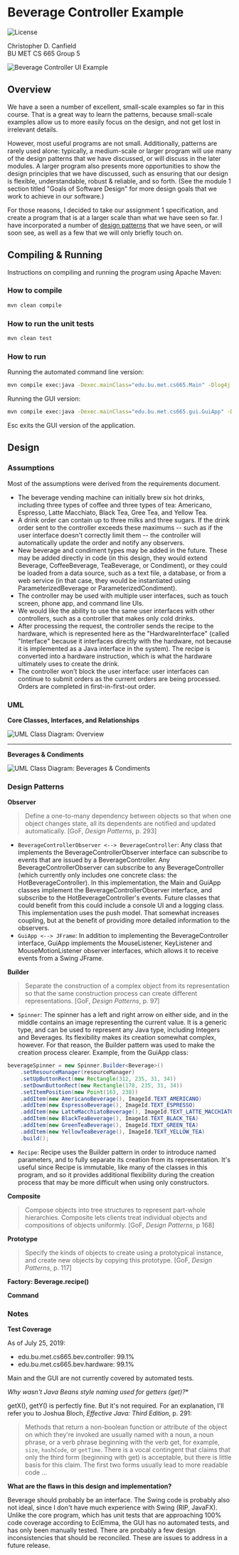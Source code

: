 # Beverage Controller Example

![License](https://img.shields.io/badge/License-Apache%202.0-blue.svg)  
  
Christopher D. Canfield  
BU MET CS 665 Group 5

![Beverage Controller UI Example](doc/images/gui-execution-example.png "Beverage Controller GUI")

## Overview

We have a seen a number of excellent, small-scale examples so far in this course. That is a great way to learn the patterns, because small-scale examples allow us to more easily focus on the design, and not get lost in irrelevant details.

However, most useful programs are not small. Additionally, patterns are rarely used alone: typically, a medium-scale or larger program will use many of the design patterns that we have discussed, or will discuss in the later modules. A larger program also presents more opportunities to show the design principles that we have discussed, such as ensuring that our design is flexible, understandable, robust & reliable, and so forth. (See the module 1 section titled "Goals of Software Design" for more design goals that we work to achieve in our software.)

For those reasons, I decided to take our assignment 1 specification, and create a program that is at a larger scale than what we have seen so far. I have incorporated a number of [design patterns](#Design-Patterns) that we have seen, or will soon see, as well as a few that we will only briefly touch on. 
 

## Compiling & Running

Instructions on compiling and running the program using Apache Maven: 

### How to compile

```bash
mvn clean compile
```

### How to run the unit tests

```bash
mvn clean test
```

### How to run

Running the automated command line version:

```bash
mvn compile exec:java -Dexec.mainClass="edu.bu.met.cs665.Main" -Dlog4j.configuration="file:log4j.properties"
```

Running the GUI version:

```bash
mvn compile exec:java -Dexec.mainClass="edu.bu.met.cs665.gui.GuiApp" -Dlog4j.configuration="file:log4j.properties"
```

Esc exits the GUI version of the application.


## Design

### Assumptions

Most of the assumptions were derived from the requirements document.  

* The beverage vending machine can initially brew six hot drinks, including three types of coffee and three types of tea: Americano, Espresso, Latte Macchiato, Black Tea, Gree Tea, and Yellow Tea.
* A drink order can contain up to three milks and three sugars. If the drink order sent to the controller exceeds these maximums -- such as if the user interface doesn't correctly limit them -- the controller will automatically update the order and notify any observers.
* New beverage and condiment types may be added in the future. These may be added directly in code (in this design, they would extend Beverage, CoffeeBeverage, TeaBeverage, or Condiment), or they could be loaded from a data source, such as a text file, a database, or from a web service (in that case, they would be instantiated using ParameterizedBeverage or ParameterizedCondiment).
* The controller may be used with multiple user interfaces, such as touch screen, phone app, and command line UIs.
* We would like the ability to use the same user interfaces with other controllers, such as a controller that makes only cold drinks.
* After processing the request, the controller sends the recipe to the hardware, which is represented here as the "HardwareInterface" (called "Interface" because it interfaces directly with the hardware, not because it is implemented as a Java interface in the system). The recipe is converted into a hardware instruction, which is what the hardware ultimately uses to create the drink.
* The controller won't block the user interface: user interfaces can continue to submit orders as the current orders are being processed. Orders are completed in first-in-first-out order.


### UML

**Core Classes, Interfaces, and Relationships**

![UML Class Diagram: Overview](doc/images/class-diagram-overview.png "UML Class Diagram: Overview")

___
**Beverages & Condiments**

![UML Class Diagram: Beverages & Condiments](doc/images/class-diagram-beverages-condiments.png "UML Class Diagram: Beverages & Condiments") 

### Design Patterns

**Observer**
> Define a one-to-many dependency between objects so that when one object changes state, all its dependents are notified and updated automatically. [GoF, *Design Patterns*, p. 293]

* `BeverageControllerObserver <--> BeverageController`: Any class that implements the BeverageControllerObserver interface can subscribe to events that are issued by a BeverageController. Any BeverageControllerObserver can subscribe to any BeverageController (which currently only includes one concrete class: the HotBeverageController). In this implementation, the Main and GuiApp classes implement the BeverageControllerObserver interface, and subscribe to the HotBeverageController's events. Future classes that could benefit from this could include a console UI and a logging class.  
This implementation uses the push model. That somewhat increases coupling, but at the benefit of providing more detailed information to the observers.
* `GuiApp <--> JFrame`: In addition to implementing the BeverageController interface, GuiApp implements the MouseListener, KeyListener and MouseMotionListener observer interfaces, which allows it to receive events from a Swing JFrame. 
  
**Builder**  
> Separate the construction of a complex object from its representation so that the same construction process can create different representations. [GoF, *Design Patterns*, p. 97]

* `Spinner`: The spinner has a left and right arrow on either side, and in the middle contains an image representing the current value. It is a generic type, and can be used to represent any Java type, including Integers and Beverages. Its flexibility makes its creation somewhat complex, however. For that reason, the Builder pattern was used to make the creation process clearer. Example, from the GuiApp class:

```java
beverageSpinner = new Spinner.Builder<Beverage>()
    .setResourceManager(resourceManager)
    .setUpButtonRect(new Rectangle(312, 235, 31, 34))
    .setDownButtonRect(new Rectangle(178, 235, 31, 34))
    .setItemPosition(new Point(163, 238))
    .addItem(new AmericanoBeverage(), ImageId.TEXT_AMERICANO)
    .addItem(new EspressoBeverage(), ImageId.TEXT_ESPRESSO)
    .addItem(new LatteMacchiatoBeverage(), ImageId.TEXT_LATTE_MACCHIATO)
    .addItem(new BlackTeaBeverage(), ImageId.TEXT_BLACK_TEA)
    .addItem(new GreenTeaBeverage(), ImageId.TEXT_GREEN_TEA)
    .addItem(new YellowTeaBeverage(), ImageId.TEXT_YELLOW_TEA)
    .build();
```

* `Recipe`: Recipe uses the Builder pattern in order to introduce named parameters, and to fully separate its creation from its representation. It's useful since Recipe is immutable, like many of the classes in this program, and so it provides additional flexibility during the creation process that may be more difficult when using only constructors.  

**Composite**
> Compose objects into tree structures to represent part-whole hierarchies. Composite lets clients treat individual objects and compositions of objects uniformly. [GoF, *Design Patterns*, p 168]

**Prototype**
> Specify the kinds of objects to create using a prototypical instance, and create new objects by copying this prototype. [GoF, *Design Patterns*, p. 117]

**Factory: Beverage.recipe()**  
> 

**Command**
> 
  
   

### Notes

**Test Coverage**

As of July 25, 2019:  
* edu.bu.met.cs665.bev.controller: 99.1%
* edu.bu.met.cs665.bev.hardware: 99.1%

Main and the GUI are not currently covered by automated tests.

**Why wasn't Java Beans style naming used for getters (get*)?**  

getX(), getY() is perfectly fine. But it's not required. For an explanation, I'll refer you to Joshua Bloch, *Effective Java: Third Edition*, p. 291: 
> Methods that return a non-boolean function or attribute of the object on which they're invoked are usually named with a noun, a noun phrase, or a verb phrase beginning with the verb get, for example, `size`, `hashCode`, or `getTime`. There is a vocal contingent that claims that only the third form (beginning with get) is acceptable, but there is little basis for this claim. The first two forms usually lead to more readable code ...

**What are the flaws in this design and implementation?**

Beverage should probably be an interface. The Swing code is probably also not ideal, since I don't have much experience with Swing (RIP, JavaFX). Unlike the core program, which has unit tests that are approaching 100% code coverage according to EclEmma, the GUI has no automated tests, and has only been manually tested. There are probably a few design inconsistencies that should be reconciled. These are issues to address in a future release.



